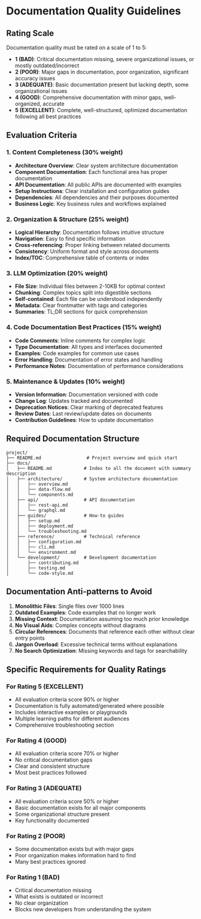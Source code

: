 # Documentation Quality Guidelines

## Rating Scale

Documentation quality must be rated on a scale of 1 to 5:

- **1 (BAD)**: Critical documentation missing, severe organizational issues, or mostly outdated/incorrect
- **2 (POOR)**: Major gaps in documentation, poor organization, significant accuracy issues
- **3 (ADEQUATE)**: Basic documentation present but lacking depth, some organizational issues
- **4 (GOOD)**: Comprehensive documentation with minor gaps, well-organized, accurate
- **5 (EXCELLENT)**: Complete, well-structured, optimized documentation following all best practices

## Evaluation Criteria

### 1. Content Completeness (30% weight)
- **Architecture Overview**: Clear system architecture documentation
- **Component Documentation**: Each functional area has proper documentation
- **API Documentation**: All public APIs are documented with examples
- **Setup Instructions**: Clear installation and configuration guides
- **Dependencies**: All dependencies and their purposes documented
- **Business Logic**: Key business rules and workflows explained

### 2. Organization & Structure (25% weight)
- **Logical Hierarchy**: Documentation follows intuitive structure
- **Navigation**: Easy to find specific information
- **Cross-referencing**: Proper linking between related documents
- **Consistency**: Uniform format and style across documents
- **Index/TOC**: Comprehensive table of contents or index

### 3. LLM Optimization (20% weight)
- **File Size**: Individual files between 2-10KB for optimal context
- **Chunking**: Complex topics split into digestible sections
- **Self-contained**: Each file can be understood independently
- **Metadata**: Clear frontmatter with tags and categories
- **Summaries**: TL;DR sections for quick comprehension

### 4. Code Documentation Best Practices (15% weight)
- **Code Comments**: Inline comments for complex logic
- **Type Documentation**: All types and interfaces documented
- **Examples**: Code examples for common use cases
- **Error Handling**: Documentation of error states and handling
- **Performance Notes**: Documentation of performance considerations

### 5. Maintenance & Updates (10% weight)
- **Version Information**: Documentation versioned with code
- **Change Log**: Updates tracked and documented
- **Deprecation Notices**: Clear marking of deprecated features
- **Review Dates**: Last review/update dates on documents
- **Contribution Guidelines**: How to update documentation

## Required Documentation Structure

```
project/
├── README.md                 # Project overview and quick start
├── docs/
│   ├── README.md            # Index to all the document with summary description
│   ├── architecture/        # System architecture documentation
│   │   ├── overview.md
│   │   ├── data-flow.md
│   │   └── components.md
│   ├── api/                 # API documentation
│   │   ├── rest-api.md
│   │   └── graphql.md
│   ├── guides/              # How-to guides
│   │   ├── setup.md
│   │   ├── deployment.md
│   │   └── troubleshooting.md
│   ├── reference/           # Technical reference
│   │   ├── configuration.md
│   │   ├── cli.md
│   │   └── environment.md
│   └── development/         # Development documentation
│       ├── contributing.md
│       ├── testing.md
│       └── code-style.md
```

## Documentation Anti-patterns to Avoid

1. **Monolithic Files**: Single files over 1000 lines
2. **Outdated Examples**: Code examples that no longer work
3. **Missing Context**: Documentation assuming too much prior knowledge
4. **No Visual Aids**: Complex concepts without diagrams
5. **Circular References**: Documents that reference each other without clear entry points
6. **Jargon Overload**: Excessive technical terms without explanations
7. **No Search Optimization**: Missing keywords and tags for searchability

## Specific Requirements for Quality Ratings

### For Rating 5 (EXCELLENT)
- All evaluation criteria score 90% or higher
- Documentation is fully automated/generated where possible
- Includes interactive examples or playgrounds
- Multiple learning paths for different audiences
- Comprehensive troubleshooting section

### For Rating 4 (GOOD)
- All evaluation criteria score 70% or higher
- No critical documentation gaps
- Clear and consistent structure
- Most best practices followed

### For Rating 3 (ADEQUATE)
- All evaluation criteria score 50% or higher
- Basic documentation exists for all major components
- Some organizational structure present
- Key functionality documented

### For Rating 2 (POOR)
- Some documentation exists but with major gaps
- Poor organization makes information hard to find
- Many best practices ignored

### For Rating 1 (BAD)
- Critical documentation missing
- What exists is outdated or incorrect
- No clear organization
- Blocks new developers from understanding the system